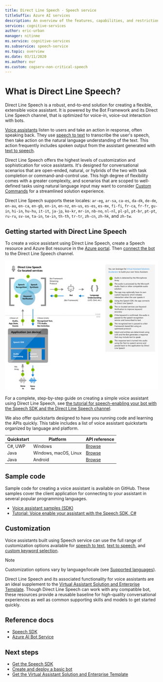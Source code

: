 ```yaml
---
title: Direct Line Speech - Speech service
titleSuffix: Azure AI services
description: An overview of the features, capabilities, and restrictions for Voice assistants using Direct Line Speech with the Speech Software Development Kit (SDK).
services: cognitive-services
author: eric-urban
manager: nitinme
ms.service: cognitive-services
ms.subservice: speech-service
ms.topic: overview
ms.date: 03/11/2020
ms.author: eur
ms.custom: cogserv-non-critical-speech
---
```


# What is Direct Line Speech?

Direct Line Speech is a robust, end-to-end solution for creating a flexible, extensible voice assistant. It is powered by the Bot Framework and its Direct Line Speech channel, that is optimized for voice-in, voice-out interaction with bots.

[Voice assistants](voice-assistants.md) listen to users and take an action in response, often speaking back. They use [speech to text](speech-to-text.md) to transcribe the user's speech, then take action on the natural language understanding of the text. This action frequently includes spoken output from the assistant generated with [text to speech](text-to-speech.md).

Direct Line Speech offers the highest levels of customization and sophistication for voice assistants. It's designed for conversational scenarios that are open-ended, natural, or hybrids of the two with task completion or command-and-control use. This high degree of flexibility comes with a greater complexity, and scenarios that are scoped to well-defined tasks using natural language input may want to consider [Custom Commands](custom-commands.md) for a streamlined solution experience.

Direct Line Speech supports these locales: `ar-eg`, `ar-sa`, `ca-es`, `da-dk`, `de-de`, `en-au`, `en-ca`, `en-gb`, `en-in`, `en-nz`, `en-us`, `es-es`, `es-mx`, `fi-fi`, `fr-ca`, `fr-fr`, `gu-in`, `hi-in`, `hu-hu`, `it-it`, `ja-jp`, `ko-kr`, `mr-in`, `nb-no`, `nl-nl`, `pl-pl`, `pt-br`, `pt-pt`, `ru-ru`, `sv-se`, `ta-in`, `te-in`, `th-th`, `tr-tr`, `zh-cn`, `zh-hk`, and `zh-tw`.

## Getting started with Direct Line Speech

To create a voice assistant using Direct Line Speech, create a Speech resource and Azure Bot resource in the [Azure portal](https://portal.azure.com). Then [connect the bot](/azure/bot-service/bot-service-channel-connect-directlinespeech) to the Direct Line Speech channel.

   ![Conceptual diagram of the Direct Line Speech orchestration service flow](media/voice-assistants/overview-directlinespeech.png "The Speech Channel flow")

For a complete, step-by-step guide on creating a simple voice assistant using Direct Line Speech, see [the tutorial for speech-enabling your bot with the Speech SDK and the Direct Line Speech channel](tutorial-voice-enable-your-bot-speech-sdk.md).

We also offer quickstarts designed to have you running code and learning the APIs quickly. This table includes a list of voice assistant quickstarts organized by language and platform.

| Quickstart | Platform | API reference |
|------------|----------|---------------|
| C#, UWP | Windows | [Browse](/dotnet/api/microsoft.cognitiveservices.speech) |
| Java | Windows, macOS, Linux | [Browse](/java/api/com.microsoft.cognitiveservices.speech) |
| Java | Android | [Browse](/java/api/com.microsoft.cognitiveservices.speech) |

## Sample code

Sample code for creating a voice assistant is available on GitHub. These samples cover the client application for connecting to your assistant in several popular programming languages.

* [Voice assistant samples (SDK)](https://aka.ms/csspeech/samples/#voice-assistants-quickstarts)
* [Tutorial: Voice enable your assistant with the Speech SDK, C#](tutorial-voice-enable-your-bot-speech-sdk.md)

## Customization

Voice assistants built using Speech service can use the full range of customization options available for [speech to text](speech-to-text.md), [text to speech](text-to-speech.md), and [custom keyword selection](./custom-keyword-basics.md).

> [!NOTE]
> Customization options vary by language/locale (see [Supported languages](./language-support.md?tabs=stt)).

Direct Line Speech and its associated functionality for voice assistants are an ideal supplement to the [Virtual Assistant Solution and Enterprise Template](/azure/bot-service/bot-builder-enterprise-template-overview). Though Direct Line Speech can work with any compatible bot, these resources provide a reusable baseline for high-quality conversational experiences as well as common supporting skills and models to get started quickly.

## Reference docs

* [Speech SDK](./speech-sdk.md)
* [Azure AI Bot Service](/azure/bot-service/)

## Next steps

* [Get the Speech SDK](speech-sdk.md)
* [Create and deploy a basic bot](/azure/bot-service/bot-builder-tutorial-basic-deploy)
* [Get the Virtual Assistant Solution and Enterprise Template](https://github.com/Microsoft/AI)
